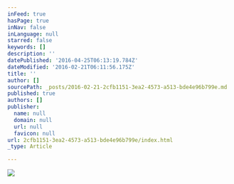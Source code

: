 ```yaml
---
inFeed: true
hasPage: true
inNav: false
inLanguage: null
starred: false
keywords: []
description: ''
datePublished: '2016-04-25T06:13:19.784Z'
dateModified: '2016-02-21T06:11:56.175Z'
title: ''
author: []
sourcePath: _posts/2016-02-21-2cfb1151-3ea2-4573-a513-bde4e96b799e.md
published: true
authors: []
publisher:
  name: null
  domain: null
  url: null
  favicon: null
url: 2cfb1151-3ea2-4573-a513-bde4e96b799e/index.html
_type: Article

---
```

![](https://the-grid-user-content.s3-us-west-2.amazonaws.com/746c021b-8c9c-4ef9-8052-c430914ec1f6.jpg)